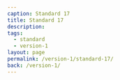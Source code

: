 ```yaml
---
caption: Standard 17
title: Standard 17
description:
tags:
  - standard
  - version-1
layout: page
permalink: /version-1/standard-17/
back: /version-1/
---
```


